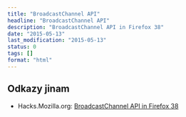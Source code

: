 ```yaml
---
title: "BroadcastChannel API"
headline: "BroadcastChannel API"
description: "BroadcastChannel API in Firefox 38"
date: "2015-05-13"
last_modification: "2015-05-13"
status: 0
tags: []
format: "html"
---
```


<h2 id="odkazy">Odkazy jinam</h2>

<ul>
  <li>Hacks.Mozilla.org: <a href="https://hacks.mozilla.org/2015/02/broadcastchannel-api-in-firefox-38/">BroadcastChannel API in Firefox 38</a></li>
</ul>